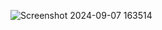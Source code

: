![Screenshot 2024-09-07 163514](https://github.com/user-attachments/assets/551d0102-6e30-4ebe-a859-846a62e05ec7)

